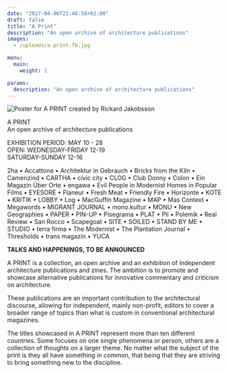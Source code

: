 ```yaml
---
date: "2017-04-06T22:46:58+02:00"
draft: false
title: "A Print"
description: "An open archive of architecture publications"
images:
  - /uploads/a-print-fb.jpg

menu:
  main:
    weight: 1

params:
  description: "An open archive of architecture publications"
---
```


![Poster for A PRINT created by Rickard Jakobsson](/uploads/a-print.jpg)

A PRINT  
An open archive of architecture publications

EXHIBITION PERIOD: MAY 10 - 28  
OPEN: WEDNESDAY-FRIDAY 12-19  
SATURDAY-SUNDAY 12-16

2ha • Accattone • Architektur in Gebrauch • Bricks from the Kiln • Camenzind • CARTHA • civic city • CLOG • Club Donny • Colon • Ein Magazin Über Orte • engawa • Evil People in Modernist Homes in Popular Films • EYESORE • Flaneur • Fresh Meat • Friendly Fire • Horizonte • KOTE • KRITIK • LOBBY • Log • MacGuffin Magazine • MAP • Mas Context • Megawords • MIGRANT JOURNAL • mono.kultur • MONU • New Geographies • PAPER • PIN-UP • Pisegrama • PLAT • Pli • Polemik • Real Review • San Rocco • Scapegoat • SITE • SOILED • STAND BY ME • STUDIO • terra firma • The Modernist • The Plantation Journal • Thresholds • trans magazin • YUCA

**TALKS AND HAPPENINGS, TO BE ANNOUNCED**

A PRINT is a collection, an open archive and an exhibition of independent architecture publications and zines. The ambition is to promote and showcase alternative publications for innovative commentary and criticism on architecture.

These publications are an important contribution to the architectural discourse, allowing for independent, mainly non-profit, editors to cover a broader range of topics than what is custom in conventional architectural magazines.

The titles showcased in A PRINT represent more than ten different countries. Some focuses on one single phenomena or person, others are a collection of thoughts on a larger theme. No matter what the subject of the print is they all have something in common, that being that they are striving to bring something new to the discipline.
